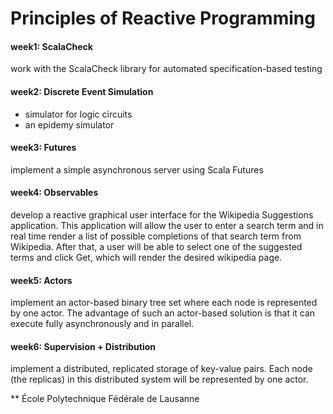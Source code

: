 Principles of Reactive Programming
========

#### week1: ScalaCheck

work with the ScalaCheck library for automated specification-based testing

#### week2: Discrete Event Simulation

- simulator for logic circuits
- an epidemy simulator

#### week3: Futures

implement a simple asynchronous server using Scala Futures

#### week4: Observables

develop a reactive graphical user interface for the Wikipedia Suggestions application. This application will allow the user to enter a search term and in real time render a list of possible completions of that search term from Wikipedia. After that, a user will be able to select one of the suggested terms and click Get, which will render the desired wikipedia page.

#### week5: Actors

implement an actor-based binary tree set where each node is represented by one actor. The advantage of such an actor-based solution is that it can execute fully asynchronously and in parallel.

#### week6: Supervision + Distribution

implement a distributed, replicated storage of key-value pairs. Each node (the replicas) in this distributed system will be represented by one actor.

** École Polytechnique Fédérale de Lausanne
